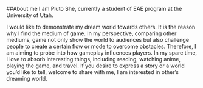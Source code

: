 ##About me
I am Pluto She, currently a student of EAE program at the University of Utah.

I would like to demonstrate my dream world towards others. It is the reason why I find the medium of game. In my perspective, comparing other mediums, game not only show the world to audiences but also challenge people to create a certain flow or mode to overcome obstacles. Therefore, I am aiming to probe into how gameplay influences players.
In my spare time, I love to absorb interesting things, including reading, watching anime, playing the game, and travel. If you desire to express a story or a world you’d like to tell, welcome to share with me, I am interested in other’s dreaming world.
